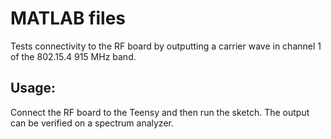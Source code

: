 # MATLAB files
Tests connectivity to the RF board by outputting a carrier wave in channel 1 of the 802.15.4 915 MHz band.

## Usage:
Connect the RF board to the Teensy and then run the sketch. The output can be verified on a spectrum analyzer.

